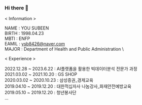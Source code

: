 ### Hi there 👋

<!--
**YOUSUBEEN/YOUSUBEEN** is a ✨ _special_ ✨ repository because its `README.md` (this file) appears on your GitHub profile.

Here are some ideas to get you started:

- 🔭 I’m currently working on ...
- 🌱 I’m currently learning ...
- 👯 I’m looking to collaborate on ...
- 🤔 I’m looking for help with ...
- 💬 Ask me about ...
- 📫 How to reach me: ...
- 😄 Pronouns: ...
- ⚡ Fun fact: ...
-->
< Information >

NAME : YOU SUBEEN \
BIRTH : 1998.04.23 \
MBTI : ENFP \
EAMIL : ysb8426@naver.com \
MAJOR : Department of Health and Public Administration \

< Experience >

2022.12.28 ~ 2023.6.22 : AI플랫폼을 활용한 빅데이터분석 전문가 과정\
2021.03.02 ~ 2021.10.20 : GS SHOP\
2020.03.02 ~ 2020.10.23 : 삼성증권_경제교육\
2019.04.10 ~ 2019.12.20 : 대한적십자사 나눔강사_화재안전예방교육\
2019.05.10 ~ 2019.12.20 : 청년봉사단\
...

